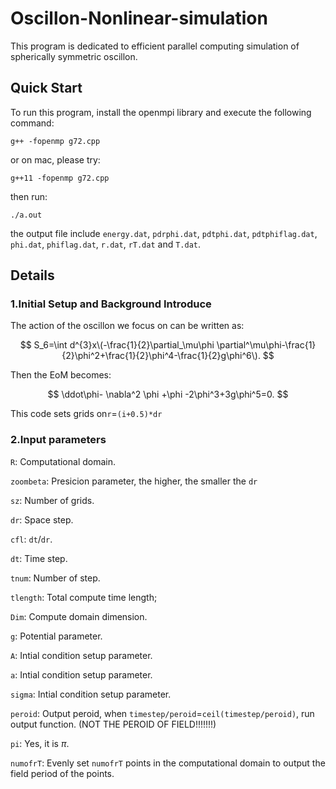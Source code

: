 # Oscillon-Nonlinear-simulation

This program is dedicated to efficient parallel computing simulation of spherically symmetric oscillon.

## Quick Start

To run this program, install the openmpi library and execute the following command:

```g++ -fopenmp g72.cpp```

or on mac, please try:

```g++11 -fopenmp g72.cpp```

then run:

```./a.out```

the output file include ``energy.dat``, ``pdrphi.dat``, ``pdtphi.dat``, ``pdtphiflag.dat``, ``phi.dat``, ``phiflag.dat``, ``r.dat``, ``rT.dat`` and ``T.dat``.

## Details

### 1.Initial Setup and Background Introduce

The action of the oscillon we focus on can be written as:

$$
S_6=\int d^{3}x\(-\frac{1}{2}\partial_\mu\phi \partial^\mu\phi-\frac{1}{2}\phi^2+\frac{1}{2}\phi^4-\frac{1}{2}g\phi^6\).
$$

Then the EoM becomes:

$$
\ddot\phi- \nabla^2 \phi +\phi -2\phi^3+3g\phi^5=0.
$$

This code sets grids on``r``=`(i+0.5)*dr`

### 2.Input parameters

``R``: Computational domain.

``zoombeta``: Presicion parameter, the higher, the smaller the ``dr``

``sz``: Number of grids.

``dr``: Space step.

``cfl``: ``dt``/``dr``.

``dt``: Time step.

``tnum``: Number of step.

``tlength``: Total compute time length;

``Dim``: Compute domain dimension.

``g``: Potential parameter.

``A``: Intial condition setup parameter.

``a``: Intial condition setup parameter.

``sigma``: Intial condition setup parameter.

``peroid``: Output peroid, when ``timestep/peroid``=``ceil(timestep/peroid)``, run output function. (NOT THE PEROID OF FIELD!!!!!!!)

``pi``: Yes, it is $\pi$.

``numofrT``: Evenly set ``numofrT`` points in the computational domain to output the field period of the points.

